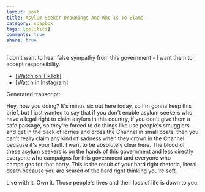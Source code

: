 ```yaml
---
layout: post
title: Asylum Seeker Drownings And Who Is To Blame
category: soapbox
tags: [politics]
comments: true
share: true
---
```


I don't want to hear false sympathy from this government - I want them to accept responsibility.

<ul>
<li><a href="https://www.tiktok.com/@dominictristram/video/7177311106455702789">[Watch on TikTok]</a></li>
<li><a href="https://www.instagram.com/reel/CmLy4b6MsGh/">[Watch in Instagram]</a></li>
</ul>


Generated transcript:

Hey, how you doing? It's minus six out here today, so I'm gonna keep this brief, but I just wanted to say that if you don't enable asylum seekers who have a legal right to claim asylum in this country, if you don't give them a safe passage, so they're forced to do things like use people's smugglers and get in the back of lorries and cross the Channel in small boats, then you can't really claim any kind of sadness when they drown in the Channel because it's your fault. I want to be absolutely clear here. The blood of these asylum seekers is on the hands of this government and less directly everyone who campaigns for this government and everyone who campaigns for that party. This is the result of your hard right rhetoric, literal death because you are scared of the hard right thinking you're soft.

Live with it. Own it. Those people's lives and their loss of life is down to you.
